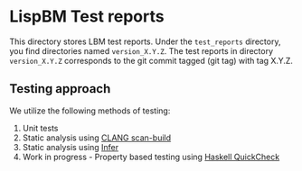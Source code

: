 # LispBM Test reports

This directory stores LBM test reports. Under
the `test_reports` directory, you find directories named `version_X.Y.Z`.
The test reports in directory `version_X.Y.Z` corresponds to the git commit
tagged (git tag) with tag X.Y.Z.

## Testing approach

We utilize the following methods of testing:
1. Unit tests
2. Static analysis using [CLANG scan-build](https://clang-analyzer.llvm.org/scan-build.html)
3. Static analysis using [Infer](https://github.com/facebook/infer)
4. Work in progress - Property based testing using [Haskell QuickCheck](https://www.cse.chalmers.se/~rjmh/QuickCheck/manual.html)
